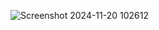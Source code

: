 ![Screenshot 2024-11-20 102612](https://github.com/user-attachments/assets/fa8e51c9-2f70-423f-b2ab-28dd2a864d0f)
